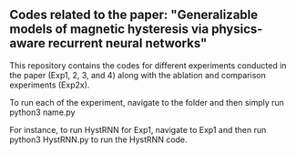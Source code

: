 ## Codes related to the paper: "Generalizable models of magnetic hysteresis via physics-aware recurrent neural networks"

This repository contains the codes for different experiments conducted in the paper (Exp1, 2, 3, and 4) along with the ablation and comparison experiments (Exp2x).

To run each of the experiment, navigate to the folder and then simply run python3 name.py

For instance, to run HystRNN for Exp1, navigate to Exp1 and then run python3 HystRNN.py to run the HystRNN code.
